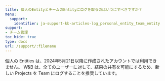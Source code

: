 ```yaml
---
title: 個人のEntityとチームのEntityにログを取るのはいつにすべきですか？
menu:
  support:
    identifier: ja-support-kb-articles-log_personal_entity_team_entity
support:
- チーム管理
toc_hide: true
type: docs
url: /support/:filename
---
```


個人の Entities は、2024年5月21日以降に作成されたアカウントでは利用できません。 W&B は、全てのユーザーに対して、結果の共有を可能にするため、新しい Projects を Team にログすることを推奨しています。